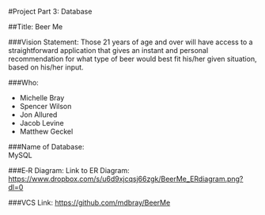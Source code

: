 #Project Part 3: Database 

##Title: Beer Me 

###Vision Statement: 
Those 21 years of age and over will have access to a straightforward application that gives an instant and personal recommendation for what type of beer would best fit his/her given situation, based on his/her input.

###Who: 
- Michelle Bray
- Spencer Wilson
- Jon Allured
- Jacob Levine
- Matthew Geckel

###Name of Database:  
MySQL

###E‐R Diagram: 
Link to ER Diagram: https://www.dropbox.com/s/u6d9xjcqsj66zgk/BeerMe_ERdiagram.png?dl=0

###VCS Link:
https://github.com/mdbray/BeerMe
